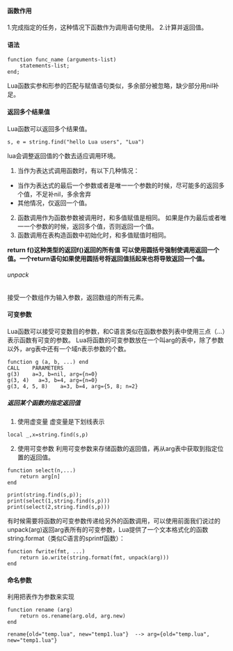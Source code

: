 #### 函数作用
1.完成指定的任务，这种情况下函数作为调用语句使用。
2.计算并返回值。
#### 语法
```
function func_name (arguments-list)  
    statements-list; 
end;
```
Lua函数实参和形参的匹配与赋值语句类似，多余部分被忽略，缺少部分用nil补足。
#### 返回多个结果值
Lua函数可以返回多个结果值。
```
s, e = string.find("hello Lua users", "Lua")
```
lua会调整返回值的个数去适应调用环境。
1. 当作为表达式调用函数时，有以下几种情况：
- 当作为表达式的最后一个参数或者是唯一一个参数的时候，尽可能多的返回多个值，不足补nil，多余舍弃
- 其他情况，仅返回一个值。
2. 函数调用作为函数参数被调用时，和多值赋值是相同。
如果是作为最后或者唯一一个参数的时候，返回多个值，否则返回一个值。
3. 函数调用在表构造函数中初始化时，和多值赋值时相同。

**return f()这种类型的返回f()返回的所有值**
**可以使用圆括号强制使调用返回一个值。一个return语句如果使用圆括号将返回值括起来也将导致返回一个值。**
###### unpack
接受一个数组作为输入参数，返回数组的所有元素。
#### 可变参数
Lua函数可以接受可变数目的参数，和C语言类似在函数参数列表中使用三点（...）表示函数有可变的参数。
Lua将函数的可变参数放在一个叫arg的表中，除了参数以外，arg表中还有一个域n表示参数的个数。
```
function g (a, b, ...) end
CALL    PARAMETERS 
g(3)    a=3, b=nil, arg={n=0} 
g(3, 4)   a=3, b=4, arg={n=0} 
g(3, 4, 5, 8)    a=3, b=4, arg={5, 8; n=2}
```
##### 返回某个函数的指定返回值
1. 使用虚变量
虚变量是下划线表示
```
local _,x=string.find(s,p)
```
2. 使用可变参数
利用可变参数来存储函数的返回值，再从arg表中获取到指定位置的返回值。
```
function select(n,...)
    return arg[n]
end

print(string.find(s,p));
print(select(1,string.find(s,p)))
print(select(2,string.find(s,p)))
```

有时候需要将函数的可变参数传递给另外的函数调用，可以使用前面我们说过的unpack(arg)返回arg表所有的可变参数，Lua提供了一个文本格式化的函数string.format（类似C语言的sprintf函数）：
```
function fwrite(fmt, ...) 
    return io.write(string.format(fmt, unpack(arg))) 
end
```
#### 命名参数
利用把表作为参数来实现
```
function rename (arg) 
    return os.rename(arg.old, arg.new) 
end

rename{old="temp.lua", new="temp1.lua"}  --> arg={old="temp.lua", new="temp1.lua"}
```